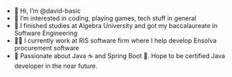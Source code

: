 - 👋 Hi, I’m @david-basic
- 👀 I’m interested in coding, playing games, tech stuff in general
- 🏫 I finished studies at Algebra University and got my baccalaureate in Software Engineering
- 🧑‍🎓 I currently work at RIS software firm where I help develop Ensolva procurement software
- 💚 Passionate about Java ☕ and Spring Boot 🌱. Hope to be certified Java developer in the near future.

<!---
david-basic/david-basic is a ✨ special ✨ repository because its `README.md` (this file) appears on your GitHub profile.
You can click the Preview link to take a look at your changes.
--->

